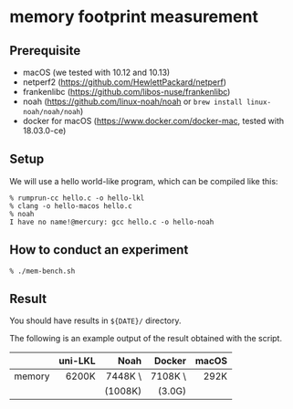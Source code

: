 # memory footprint measurement

## Prerequisite
- macOS (we tested with 10.12 and 10.13)
- netperf2 (https://github.com/HewlettPackard/netperf)
- frankenlibc (https://github.com/libos-nuse/frankenlibc)
- noah (https://github.com/linux-noah/noah or `brew install linux-noah/noah/noah`)
- docker for macOS (https://www.docker.com/docker-mac, tested with 18.03.0-ce)

## Setup

We will use a hello world-like program, which can be compiled like this:

```
% rumprun-cc hello.c -o hello-lkl
% clang -o hello-macos hello.c
% noah
I have no name!@mercury: gcc hello.c -o hello-noah
```

## How to conduct an experiment

```
% ./mem-bench.sh
```

## Result

You should have results in `${DATE}/` directory.

The following is an example output of the result obtained with the script.

|  | uni-LKL | Noah | Docker | macOS |
|:---|---:|---:|---:|---:|
|memory |6200K |  7448K \  |  7108K \ | 292K |
|  |  |  (1008K)  |  (3.0G) |  |
